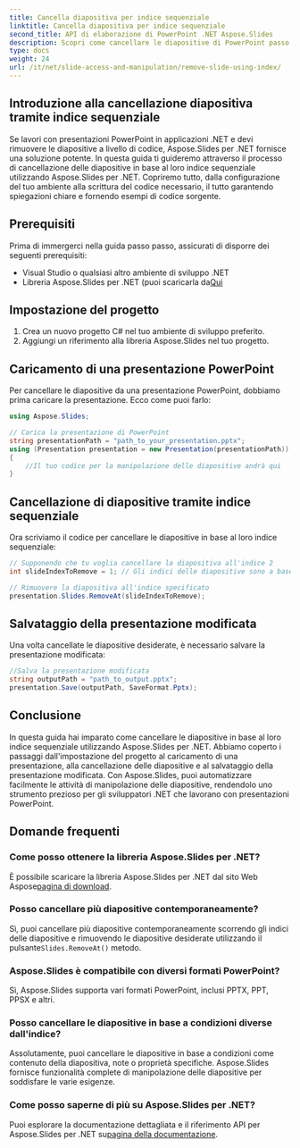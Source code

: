 ```yaml
---
title: Cancella diapositiva per indice sequenziale
linktitle: Cancella diapositiva per indice sequenziale
second_title: API di elaborazione di PowerPoint .NET Aspose.Slides
description: Scopri come cancellare le diapositive di PowerPoint passo dopo passo utilizzando Aspose.Slides per .NET. La nostra guida fornisce istruzioni chiare e codice sorgente completo per aiutarti a rimuovere a livello di codice le diapositive in base al loro indice sequenziale.
type: docs
weight: 24
url: /it/net/slide-access-and-manipulation/remove-slide-using-index/
---
```


## Introduzione alla cancellazione diapositiva tramite indice sequenziale

Se lavori con presentazioni PowerPoint in applicazioni .NET e devi rimuovere le diapositive a livello di codice, Aspose.Slides per .NET fornisce una soluzione potente. In questa guida ti guideremo attraverso il processo di cancellazione delle diapositive in base al loro indice sequenziale utilizzando Aspose.Slides per .NET. Copriremo tutto, dalla configurazione del tuo ambiente alla scrittura del codice necessario, il tutto garantendo spiegazioni chiare e fornendo esempi di codice sorgente.

## Prerequisiti

Prima di immergerci nella guida passo passo, assicurati di disporre dei seguenti prerequisiti:

- Visual Studio o qualsiasi altro ambiente di sviluppo .NET
-  Libreria Aspose.Slides per .NET (puoi scaricarla da[Qui](https://releases.aspose.com/slides/net/)

## Impostazione del progetto

1. Crea un nuovo progetto C# nel tuo ambiente di sviluppo preferito.
2. Aggiungi un riferimento alla libreria Aspose.Slides nel tuo progetto.

## Caricamento di una presentazione PowerPoint

Per cancellare le diapositive da una presentazione PowerPoint, dobbiamo prima caricare la presentazione. Ecco come puoi farlo:

```csharp
using Aspose.Slides;

// Carica la presentazione di PowerPoint
string presentationPath = "path_to_your_presentation.pptx";
using (Presentation presentation = new Presentation(presentationPath))
{
    //Il tuo codice per la manipolazione delle diapositive andrà qui
}
```

## Cancellazione di diapositive tramite indice sequenziale

Ora scriviamo il codice per cancellare le diapositive in base al loro indice sequenziale:

```csharp
// Supponendo che tu voglia cancellare la diapositiva all'indice 2
int slideIndexToRemove = 1; // Gli indici delle diapositive sono a base 0

// Rimuovere la diapositiva all'indice specificato
presentation.Slides.RemoveAt(slideIndexToRemove);
```

## Salvataggio della presentazione modificata

Una volta cancellate le diapositive desiderate, è necessario salvare la presentazione modificata:

```csharp
//Salva la presentazione modificata
string outputPath = "path_to_output.pptx";
presentation.Save(outputPath, SaveFormat.Pptx);
```

## Conclusione

In questa guida hai imparato come cancellare le diapositive in base al loro indice sequenziale utilizzando Aspose.Slides per .NET. Abbiamo coperto i passaggi dall'impostazione del progetto al caricamento di una presentazione, alla cancellazione delle diapositive e al salvataggio della presentazione modificata. Con Aspose.Slides, puoi automatizzare facilmente le attività di manipolazione delle diapositive, rendendolo uno strumento prezioso per gli sviluppatori .NET che lavorano con presentazioni PowerPoint.

## Domande frequenti

### Come posso ottenere la libreria Aspose.Slides per .NET?

 È possibile scaricare la libreria Aspose.Slides per .NET dal sito Web Aspose[pagina di download](https://releases.aspose.com/slides/net/).

### Posso cancellare più diapositive contemporaneamente?

 Sì, puoi cancellare più diapositive contemporaneamente scorrendo gli indici delle diapositive e rimuovendo le diapositive desiderate utilizzando il pulsante`Slides.RemoveAt()` metodo.

### Aspose.Slides è compatibile con diversi formati PowerPoint?

Sì, Aspose.Slides supporta vari formati PowerPoint, inclusi PPTX, PPT, PPSX e altri.

### Posso cancellare le diapositive in base a condizioni diverse dall'indice?

Assolutamente, puoi cancellare le diapositive in base a condizioni come contenuto della diapositiva, note o proprietà specifiche. Aspose.Slides fornisce funzionalità complete di manipolazione delle diapositive per soddisfare le varie esigenze.

### Come posso saperne di più su Aspose.Slides per .NET?

 Puoi esplorare la documentazione dettagliata e il riferimento API per Aspose.Slides per .NET su[pagina della documentazione](https://reference.aspose.com/slides/net/).